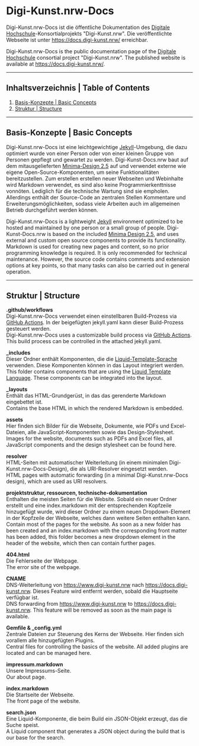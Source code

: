 # Digi-Kunst.nrw-Docs

Digi-Kunst.nrw-Docs ist die öffentliche Dokumentation des [Digitale Hochschule](https://www.dh.nrw/)-Konsortialprojekts "Digi-Kunst.nrw".
Die veröffentlichte Webseite ist unter <https://docs.digi-kunst.nrw/> erreichbar.

Digi-Kunst.nrw-Docs is the public documentation page of the [Digitale Hochschule](https://www.dh.nrw/) consortial project "Digi-Kunst.nrw".
The published website is available at <https://docs.digi-kunst.nrw/>.

----

## Inhaltsverzeichnis | Table of Contents

1. [Basis-Konzepte | Basic Concepts](#basis-konzepte--basic-concepts)
2. [Struktur | Structure](#struktur--structure)

----

## Basis-Konzepte | Basic Concepts

Digi-Kunst.nrw-Docs ist eine leichtgewichtige [Jekyll](https://jekyllrb.com/)-Umgebung, die dazu optimiert wurde von einer Person oder von einer kleinen Gruppe von Personen gepflegt und gewartet zu werden. Digi-Kunst-Docs.nrw baut auf dem mitausgelieferten [Minima-Design 2.5](https://github.com/jekyll/minima/blob/v2.5.0/README.md) auf und verwendet externe wie eigene Open-Source-Komponenten, um seine Funktionalitäten bereitzustellen. Zum erstellen erstellen neuer Webseiten und Webinhalte wird Markdown verwendet, es sind also keine Programmierkenttnisse vonnöten. Lediglich für die technische Wartung sind sie empholen. Allerdings enthält der Source-Code an zentralen Stellen Kommentare und Erweiterungsmöglichkeiten, sodass viele Arbeiten auch im allgemeinen Betrieb durchgeführt werden können.

Digi-Kunst.nrw-Docs is a lightweight [Jekyll](https://jekyllrb.com/) environment optimized to be hosted and maintained by one person or a small group of people. Digi-Kunst-Docs.nrw is based on the included [Minima Design 2.5](https://github.com/jekyll/minima/blob/v2.5.0/README.md), and uses external and custom open source components to provide its functionality. Markdown is used for creating new pages and content, so no prior programming knowledge is required. It is only recommended for technical maintenance. However, the source code contains comments and extension options at key points, so that many tasks can also be carried out in general operation.

----

## Struktur | Structure

**.github/workflows**  
Digi-Kunst.nrw-Docs verwendet einen einstellbaren Build-Prozess via [GitHub Actions](https://github.com/features/actions). In der beigefügten jekyll.yaml kann dieser Build-Prozess gesteuert werden.  
Digi-Kunst.nrw-Docs uses a customizable build process via [GitHub Actions](https://github.com/features/actions). This build process can be controlled in the attached jekyll.yaml.

**_includes**  
Dieser Ordner enthält Komponenten, die die [Liquid-Template-Sprache](https://shopify.github.io/liquid/basics/introduction/) verwenden. Diese Komponenten können in das Layout integriert werden.  
This folder contains components that are using the [Liquid Template Language](https://shopify.github.io/liquid/basics/introduction/). These components can be integrated into the layout.

**_layouts**  
Enthält das HTML-Grundgerüst, in das das gerenderte Markdown eingebettet ist.  
Contains the base HTML in which the rendered Markdown is embedded.

**assets**  
Hier finden sich Bilder für die Webseite, Dokumente, wie PDFs und Excel-Dateien, alle JavaScript-Komponenten sowie das Design-Stylesheet.  
Images for the website, documents such as PDFs and Excel files, all JavaScript components and the design stylesheet can be found here.

**resolver**  
HTML-Seiten mit automatischer Weiterleitung (in einem minimalen Digi-Kunst.nrw-Docs-Design), die als URI-Resolver eingesetzt werden.  
HTML pages with automatic forwarding (in a minimal Digi-Kunst.nrw-Docs design), which are used as URI resolvers.

**projektstruktur, ressourcen, technische-dokumentation**  
Enthalten die meisten Seiten für die Website. Sobald ein neuer Ordner erstellt und eine index.markdown mit der entsprechenden Kopfzeile hinzugefügt wurde, wird dieser Ordner zu einem neuen Dropdown-Element in der Kopfzeile der Webseite, welches dann weitere Seiten enthalten kann.  
Contain most of the pages for the website. As soon as a new folder has been created and an index.markdown with the corresponding front matter has been added, this folder becomes a new dropdown element in the header of the website, which then can contain further pages.

**404.html**  
Die Fehlerseite der Webpage.  
The error site of the webpage.

**CNAME**  
DNS-Weiterleitung von <https://www.digi-kunst.nrw> nach <https://docs.digi-kunst.nrw>. Dieses Feature wird entfernt werden, sobald die Hauptseite verfügbar ist.  
DNS forwarding from <https://www.digi-kunst.nrw> to <https://docs.digi-kunst.nrw>. This feature will be removed as soon as the main page is available.

**Gemfile & _config.yml**  
Zentrale Dateien zur Steuerung des Kerns der Webseite. Hier finden sich vorallem alle hinzugefügten Plugins.  
Central files for controlling the basics of the website. All added plugins are located and can be managed here.

**impressum.markdown**  
Unsere Impressums-Seite.  
Our about page.

**index.markdown**  
Die Startseite der Webseite.  
The front page of the website.

**search.json**  
Eine Liquid-Komponente, die beim Build ein JSON-Objekt erzeugt, das die Suche speist.  
A Liquid component that generates a JSON object during the build that is our base for the search.
